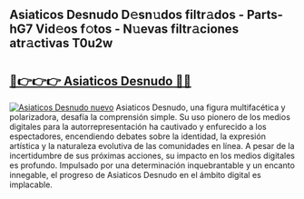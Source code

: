 ## Asiaticos Desnudo D𝚎sn𝚞dos filtr𝚊dos - Parts-hG7 Vid𝚎os f𝚘tos - N𝚞evas filtr𝚊ciones atr𝚊ctivas T0u2w

# <h2><a href="http://mb40yfm.tromn.icu/?c=Asiaticos+Desnudo">🔗👉👉👉 Asiaticos Desnudo 🔗🔗</a></h2>

[![Asiaticos Desnudo nuevo](https://i.imgur.com/pEAQMta.gif)](http://mb40yfm.tromn.icu/?c=Asiaticos+Desnudo)
Asiaticos Desnudo, una figura multifacética y polarizadora, desafía la comprensión simple. Su uso pionero de los medios digitales para la autorrepresentación ha cautivado y enfurecido a los espectadores, encendiendo debates sobre la identidad, la expresión artística y la naturaleza evolutiva de las comunidades en línea. A pesar de la incertidumbre de sus próximas acciones, su impacto en los medios digitales es profundo. Impulsado por una determinación inquebrantable y un encanto innegable, el progreso de Asiaticos Desnudo en el ámbito digital es implacable.
